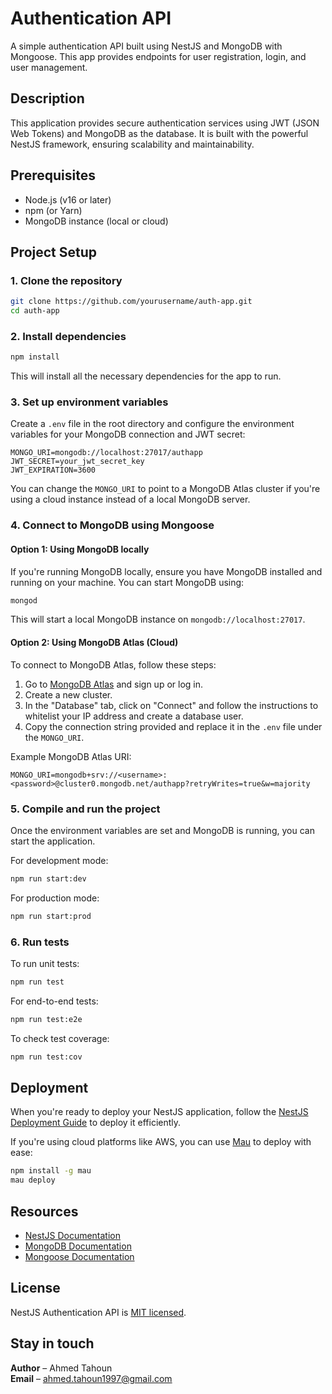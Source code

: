 # Authentication API

A simple authentication API built using NestJS and MongoDB with Mongoose. This app provides endpoints for user registration, login, and user management.

## Description

This application provides secure authentication services using JWT (JSON Web Tokens) and MongoDB as the database. It is built with the powerful NestJS framework, ensuring scalability and maintainability.

## Prerequisites

- Node.js (v16 or later)
- npm (or Yarn)
- MongoDB instance (local or cloud)

## Project Setup

### 1. Clone the repository

```bash
git clone https://github.com/yourusername/auth-app.git
cd auth-app
```

### 2. Install dependencies

```bash
npm install
```

This will install all the necessary dependencies for the app to run.

### 3. Set up environment variables

Create a `.env` file in the root directory and configure the environment variables for your MongoDB connection and JWT secret:

```env
MONGO_URI=mongodb://localhost:27017/authapp
JWT_SECRET=your_jwt_secret_key
JWT_EXPIRATION=3600
```

You can change the `MONGO_URI` to point to a MongoDB Atlas cluster if you're using a cloud instance instead of a local MongoDB server.

### 4. Connect to MongoDB using Mongoose

#### Option 1: Using MongoDB locally

If you're running MongoDB locally, ensure you have MongoDB installed and running on your machine. You can start MongoDB using:

```bash
mongod
```

This will start a local MongoDB instance on `mongodb://localhost:27017`.

#### Option 2: Using MongoDB Atlas (Cloud)

To connect to MongoDB Atlas, follow these steps:

1. Go to [MongoDB Atlas](https://www.mongodb.com/cloud/atlas) and sign up or log in.
2. Create a new cluster.
3. In the "Database" tab, click on "Connect" and follow the instructions to whitelist your IP address and create a database user.
4. Copy the connection string provided and replace it in the `.env` file under the `MONGO_URI`.

Example MongoDB Atlas URI:

```env
MONGO_URI=mongodb+srv://<username>:<password>@cluster0.mongodb.net/authapp?retryWrites=true&w=majority
```

### 5. Compile and run the project

Once the environment variables are set and MongoDB is running, you can start the application.

For development mode:

```bash
npm run start:dev
```

For production mode:

```bash
npm run start:prod
```

### 6. Run tests

To run unit tests:

```bash
npm run test
```

For end-to-end tests:

```bash
npm run test:e2e
```

To check test coverage:

```bash
npm run test:cov
```

## Deployment

When you're ready to deploy your NestJS application, follow the [NestJS Deployment Guide](https://docs.nestjs.com/faq/deployment) to deploy it efficiently.

If you're using cloud platforms like AWS, you can use [Mau](https://mau.nestjs.com) to deploy with ease:

```bash
npm install -g mau
mau deploy
```

## Resources

- [NestJS Documentation](https://docs.nestjs.com)
- [MongoDB Documentation](https://docs.mongodb.com)
- [Mongoose Documentation](https://mongoosejs.com/docs/)

## License

NestJS Authentication API is [MIT licensed](https://opensource.org/licenses/MIT).

## Stay in touch

**Author** – Ahmed Tahoun  
**Email** – [ahmed.tahoun1997@gmail.com](mailto:ahmed.tahoun1997@gmail.com)